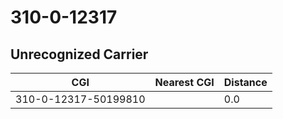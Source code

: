 # 310-0-12317
## Unrecognized Carrier


| CGI | Nearest CGI | Distance |
|-----|-------------|----------|
| 310-0-12317-50199810 |  | 0.0 |
